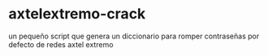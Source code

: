 # axtelextremo-crack
un pequeño script que genera un diccionario para romper contraseñas por defecto de redes axtel extremo
